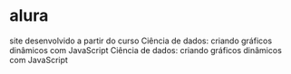 # alura
site desenvolvido a partir do curso Ciência de dados: criando gráficos dinâmicos com JavaScript Ciência de dados: criando gráficos dinâmicos com JavaScript
